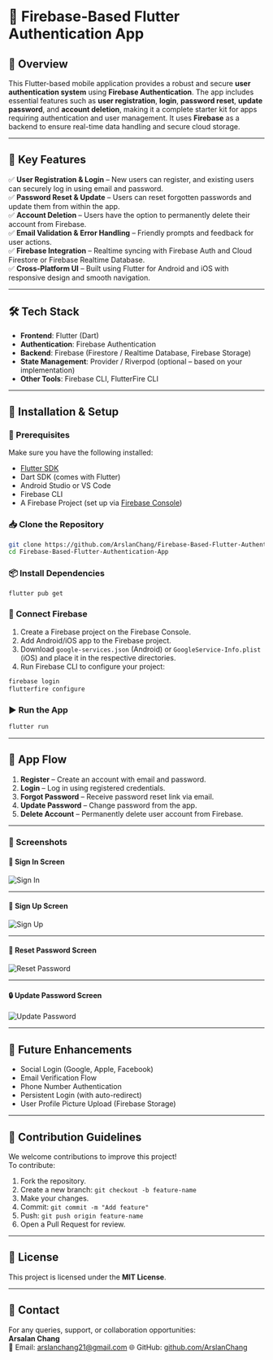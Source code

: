
# 🔐 Firebase-Based Flutter Authentication App

## 📌 Overview

This Flutter-based mobile application provides a robust and secure **user authentication system** using **Firebase Authentication**. The app includes essential features such as **user registration**, **login**, **password reset**, **update password**, and **account deletion**, making it a complete starter kit for apps requiring authentication and user management. It uses **Firebase** as a backend to ensure real-time data handling and secure cloud storage.

---

## 🎯 Key Features

✅ **User Registration & Login** – New users can register, and existing users can securely log in using email and password.  
✅ **Password Reset & Update** – Users can reset forgotten passwords and update them from within the app.  
✅ **Account Deletion** – Users have the option to permanently delete their account from Firebase.  
✅ **Email Validation & Error Handling** – Friendly prompts and feedback for user actions.  
✅ **Firebase Integration** – Realtime syncing with Firebase Auth and Cloud Firestore or Firebase Realtime Database.  
✅ **Cross-Platform UI** – Built using Flutter for Android and iOS with responsive design and smooth navigation.

---

## 🛠️ Tech Stack

- **Frontend**: Flutter (Dart)  
- **Authentication**: Firebase Authentication  
- **Backend**: Firebase (Firestore / Realtime Database, Firebase Storage)  
- **State Management**: Provider / Riverpod (optional – based on your implementation)  
- **Other Tools**: Firebase CLI, FlutterFire CLI

---

## 🚀 Installation & Setup

### 🔧 Prerequisites

Make sure you have the following installed:

- [Flutter SDK](https://docs.flutter.dev/get-started/install)  
- Dart SDK (comes with Flutter)  
- Android Studio or VS Code  
- Firebase CLI  
- A Firebase Project (set up via [Firebase Console](https://console.firebase.google.com/))

### 📥 Clone the Repository

```bash
git clone https://github.com/ArslanChang/Firebase-Based-Flutter-Authentication-App.git
cd Firebase-Based-Flutter-Authentication-App
```

### 📦 Install Dependencies

```bash
flutter pub get
```

### 🔗 Connect Firebase

1. Create a Firebase project on the Firebase Console.  
2. Add Android/iOS app to the Firebase project.  
3. Download `google-services.json` (Android) or `GoogleService-Info.plist` (iOS) and place it in the respective directories.  
4. Run Firebase CLI to configure your project:

```bash
firebase login
flutterfire configure
```

### ▶️ Run the App

```bash
flutter run
```

---

## 👣 App Flow

1. **Register** – Create an account with email and password.  
2. **Login** – Log in using registered credentials.  
3. **Forgot Password** – Receive password reset link via email.  
4. **Update Password** – Change password from the app.  
5. **Delete Account** – Permanently delete user account from Firebase.

---

### 📱 Screenshots

#### 🔐 Sign In Screen  
![Sign In](https://github.com/ArsalanChang/Firebase-Based-Flutter-Authentication-App/blob/2a8f6fb97074ede61a34fd2afac53de962ab7ec0/signIn.png)

---

#### 📝 Sign Up Screen  
![Sign Up](https://github.com/ArsalanChang/Firebase-Based-Flutter-Authentication-App/blob/2a8f6fb97074ede61a34fd2afac53de962ab7ec0/signUp.png)

---

#### 🔁 Reset Password Screen  
![Reset Password](https://github.com/ArsalanChang/Firebase-Based-Flutter-Authentication-App/blob/2a8f6fb97074ede61a34fd2afac53de962ab7ec0/resetPassword.png)

---

#### 🔒 Update Password Screen  
![Update Password](https://github.com/ArsalanChang/Firebase-Based-Flutter-Authentication-App/blob/2a8f6fb97074ede61a34fd2afac53de962ab7ec0/updatePassword.png)

---

## 🌱 Future Enhancements

- Social Login (Google, Apple, Facebook)  
- Email Verification Flow  
- Phone Number Authentication  
- Persistent Login (with auto-redirect)  
- User Profile Picture Upload (Firebase Storage)

---

## 🤝 Contribution Guidelines

We welcome contributions to improve this project!  
To contribute:

1. Fork the repository.  
2. Create a new branch: `git checkout -b feature-name`  
3. Make your changes.  
4. Commit: `git commit -m "Add feature"`  
5. Push: `git push origin feature-name`  
6. Open a Pull Request for review.

---

## 📜 License

This project is licensed under the **MIT License**.

---

## 📩 Contact

For any queries, support, or collaboration opportunities:  
**Arsalan Chang**  
📧 Email: arslanchang21@gmail.com
🌐 GitHub: [github.com/ArslanChang](https://github.com/ArsalanChang)

